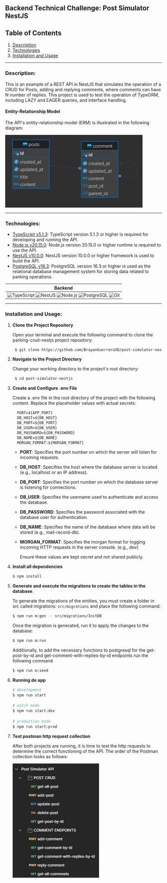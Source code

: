 ## Backend Technical Challenge: Post Simulator NestJS
## Table of Contents
1. [Description](#description)
2. [Technologies](#technologies)
3. [Installation and Usage](#installation-and-usage)

___
### Description: 

This is an example of a REST API in NestJS that simulates the operation of a CRUD for Posts, adding and replying comments, where comments can have N number of replies. 
This project is used to test the operation of TypeORM, including LAZY and EAGER queries, and interface handling.

#### Entity-Relationship Model

The API's entity-relationship model (ERM) is illustrated in the following diagram:

![ERM dbeaver image](https://github.com/BrayanGuerreroXD/post-simulator-nestjs/blob/main/mern.png)

___
### Technologies:

- [TypeScript v5.1.3](https://www.typescriptlang.org/ "TypeScript"): TypeScript version 5.1.3 or higher is required for developing and running the API.
- [Node.js v20.15.0](https://nodejs.org/ "Node.js"): Node.js version 20.15.0 or higher runtime is required to use the API.
- [NestJS v10.0.0](https://nestjs.com/ "NestJS"): NestJS version 10.0.0 or higher framework is used to build the API.
- [PostgreSQL v16.3](https://www.postgresql.org/ "PostgreSQL"): PostgreSQL version 16.3 or higher is used as the relational database management system for storing data related to parking operations.

|Backend|
|---|
|![TypeScript](https://img.shields.io/badge/TypeScript-007ACC?style=for-the-badge&logo=typescript&logoColor=white) ![NestJS](https://img.shields.io/badge/NestJS-E0234E?style=for-the-badge&logo=nestjs&logoColor=white) ![Node.js](https://img.shields.io/badge/Node.js-339933?style=for-the-badge&logo=nodedotjs&logoColor=white) ![PostgreSQL](https://img.shields.io/badge/PostgreSQL-336791?style=for-the-badge&logo=postgresql&logoColor=white) ![Git](https://img.shields.io/badge/GIT-E44C30?style=for-the-badge&logo=git&logoColor=white)|

___
### Installation and Usage:

1. **Clone the Project Repository**

   Open your terminal and execute the following command to clone the parking-crud-nestjs project repository:

   ```bash
    $ git clone https://github.com/BrayanGuerreroXD/post-simulator-nestjs.git
   ```

2. **Navigate to the Project Directory**

   Change your working directory to the project's root directory:

   ```bash
    $ cd post-simulator-nestjs
   ```

3. **Create and Configure .env File**

   Create a .env file in the root directory of the project with the following content. Replace the placeholder values with actual secrets:

   ```dotenv
     PORT=${APP_PORT}
     DB_HOST=${DB_HOST}
     DB_PORT=${DB_PORT}
     DB_USER=${DB_USER}
     DB_PASSWORD=${DB_PASSWORD}
     DB_NAME=${DB_NAME}
     MORGAN_FORMAT:${MORGAN_FORMAT}
   ```

   - **PORT**: Specifies the port number on which the server will listen for incoming requests.
   - **DB_HOST**: Specifies the host where the database server is located (e.g., localhost or an IP address).
   - **DB_PORT**: Specifies the port number on which the database server is listening for connections.
   - **DB_USER**: Specifies the username used to authenticate and access the database.
   - **DB_PASSWORD**: Specifies the password associated with the database user for authentication.
   - **DB_NAME**: Specifies the name of the database where data will be stored (e.g., mail-record-db).
   - **MORGAN_FORMAT**: Specifies the morgan format for logging incoming HTTP requests in the server console. (e.g., dev)

     Ensure these values are kept secret and not shared publicly.

5. **Install all dependencies**
   
    ```bash
    $ npm install
    ```

6. **Generate and execute the migrations to create the tables in the database**.

   To generate the migrations of the entities, you must create a folder in src called migrations: `src/migrations` and place the following command:

   ```bash
   $ npm run m:gen -- src/migrations/InitDB
   ```

   Once the migration is generated, run it to apply the changes to the database:

   ```bash
   $ npm run m:run
   ```

   Additionally, to add the necessary functions to postgresql for the get-post-by-id and get-comment-with-replies-by-id endpoints run the following command

   ```bash
   $ npm run m:seed
   ```

7. **Running de app**

    ```bash
    # development
    $ npm run start
    
    # watch mode
    $ npm run start:dev
    
    # production mode
    $ npm run start:prod
    ```

8. **Test postman http request collection**

   After both projects are running, it is time to test the http requests to determine the correct functioning of the API. The order of the Postman collection looks as follows:

   ![postman collection](https://github.com/BrayanGuerreroXD/post-simulator-nestjs/blob/main/postman-collection.png)

